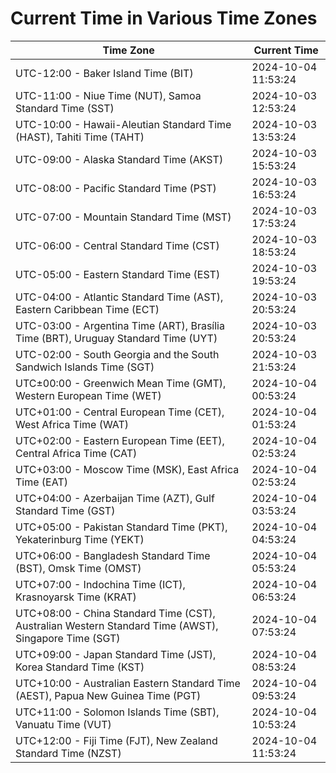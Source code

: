 # Current Time in Various Time Zones

| Time Zone | Current Time |
|-----------|--------------|
| UTC-12:00 - Baker Island Time (BIT) | 2024-10-04 11:53:24 |
| UTC-11:00 - Niue Time (NUT), Samoa Standard Time (SST) | 2024-10-03 12:53:24 |
| UTC-10:00 - Hawaii-Aleutian Standard Time (HAST), Tahiti Time (TAHT) | 2024-10-03 13:53:24 |
| UTC-09:00 - Alaska Standard Time (AKST) | 2024-10-03 15:53:24 |
| UTC-08:00 - Pacific Standard Time (PST) | 2024-10-03 16:53:24 |
| UTC-07:00 - Mountain Standard Time (MST) | 2024-10-03 17:53:24 |
| UTC-06:00 - Central Standard Time (CST) | 2024-10-03 18:53:24 |
| UTC-05:00 - Eastern Standard Time (EST) | 2024-10-03 19:53:24 |
| UTC-04:00 - Atlantic Standard Time (AST), Eastern Caribbean Time (ECT) | 2024-10-03 20:53:24 |
| UTC-03:00 - Argentina Time (ART), Brasília Time (BRT), Uruguay Standard Time (UYT) | 2024-10-03 20:53:24 |
| UTC-02:00 - South Georgia and the South Sandwich Islands Time (SGT) | 2024-10-03 21:53:24 |
| UTC±00:00 - Greenwich Mean Time (GMT), Western European Time (WET) | 2024-10-04 00:53:24 |
| UTC+01:00 - Central European Time (CET), West Africa Time (WAT) | 2024-10-04 01:53:24 |
| UTC+02:00 - Eastern European Time (EET), Central Africa Time (CAT) | 2024-10-04 02:53:24 |
| UTC+03:00 - Moscow Time (MSK), East Africa Time (EAT) | 2024-10-04 02:53:24 |
| UTC+04:00 - Azerbaijan Time (AZT), Gulf Standard Time (GST) | 2024-10-04 03:53:24 |
| UTC+05:00 - Pakistan Standard Time (PKT), Yekaterinburg Time (YEKT) | 2024-10-04 04:53:24 |
| UTC+06:00 - Bangladesh Standard Time (BST), Omsk Time (OMST) | 2024-10-04 05:53:24 |
| UTC+07:00 - Indochina Time (ICT), Krasnoyarsk Time (KRAT) | 2024-10-04 06:53:24 |
| UTC+08:00 - China Standard Time (CST), Australian Western Standard Time (AWST), Singapore Time (SGT) | 2024-10-04 07:53:24 |
| UTC+09:00 - Japan Standard Time (JST), Korea Standard Time (KST) | 2024-10-04 08:53:24 |
| UTC+10:00 - Australian Eastern Standard Time (AEST), Papua New Guinea Time (PGT) | 2024-10-04 09:53:24 |
| UTC+11:00 - Solomon Islands Time (SBT), Vanuatu Time (VUT) | 2024-10-04 10:53:24 |
| UTC+12:00 - Fiji Time (FJT), New Zealand Standard Time (NZST) | 2024-10-04 11:53:24 |
